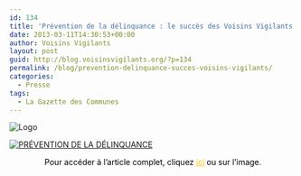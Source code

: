 ```yaml
---
id: 134
title: 'Prévention de la délinquance : le succès des Voisins Vigilants et Solidaires'
date: 2013-03-11T14:30:53+00:00
author: Voisins Vigilants
layout: post
guid: http://blog.voisinsvigilants.org/?p=134
permalink: /blog/prevention-delinquance-succes-voisins-vigilants/
categories:
  - Presse
tags:
  - La Gazette des Communes
---
```

<img class="size-medium wp-image-137 alignleft" src="./../../images/2014/09/Logo.jpg" alt="Logo" />

<a title="Article complet" href="./../../images/2014/09/Article-Gazette-Blog.jpg" target="_blank"><img class="wp-image-135 size-full" src="./../../images/2014/09/Article-short-Gazette-Blog.jpg" alt="PRÉVENTION DE LA DÉLINQUANCE" /></a>

<p style="text-align: center">
   <span style="color: #000000">Pour accéder à l’article complet, cliquez </span><a style="color: #fbc400" href="http://blog.voisinsvigilants.org/presse/wp-content/uploads/sites/5/2014/09/Article-Gazette-Blog.jpg" target="_blank">ici</a><span style="color: #000000"> ou sur l’image.</span>
</p>
